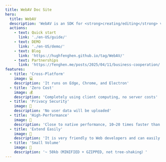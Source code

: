 ```yaml
---
title: WebAV Doc Site
hero:
  title: WebAV
  description: 'WebAV is an SDK for <strong>creating/editing</strong> video files on the Web platform, built on WebCodecs.'
  actions:
    - text: Quick start
      link: './en-US/guide/'
    - text: DEMO
      link: './en-US/demo/'
    - text: Blog
      link: 'https://hughfenghen.github.io/tag/WebAV/'
    - text: Partnerships
      link: 'https://fenghen.me/posts/2025/04/11/business-cooperation/'
features:
  - title: 'Cross-Platform'
    image: 💻
    description: 'It runs on Edge, Chrome, and Electron'
  - title: 'Zero Cost'
    image: 💰
    description: 'Completely using client computing, no server costs'
  - title: 'Privacy Security'
    image: 🔏
    description: 'No user data will be uploaded'
  - title: 'High-Performance'
    image: 🚀
    description: 'Close to native performance, 10–20 times faster than ffmpeg.wasm'
  - title: 'Extend Easily'
    image: 🧩
    description: 'It is very friendly to Web developers and can easily cooperate with Canvas and WebAudio to achieve custom functions'
  - title: 'Small Volume'
    image: 🤏
    description: '~ 50kb（MINIFIED + GZIPPED, not tree-shaking）'
---
```

